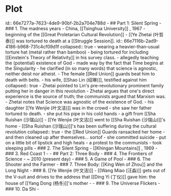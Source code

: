 # Plot
id:: 66e7277a-7623-4de9-90bf-2b2a704e788d
	- ## Part 1: Silent Spring
		- ### 1. The madness years
			- China, [[Tsinghua University]] , 1967
			- beginning of the [[Great Proletarian Cultural Revolution]]
			- [[Ye Zhetai (叶哲泰)]] was tortured to death at a [[Struggle Session]].
			  id:: 66e7116b-2ad9-4186-b968-731c4cf09d1f
			  collapsed:: true
				- wearing a heavier-than-usual torture hat (metal rather than bamboo)
				- being tortured for including [[Einstein's Theory of Relativity]] in his survey class.
					- allegedly teaching the (potential) existence of God
						- made way by the fact that Time begins at the Singularity
					- he clarified (in so many words) that science is agnostic, neither deist nor atheist.
				- The female [[Red Union]] guards beat him to death with belts.
				- his wife, [[Shao Lin (绍琳)]], testified against him
				  collapsed:: true
					- Zhetai pointed to Lin's pre-revolutionary prominent family putting her in danger in this revolution
					- Zhetai argues that one's direct experience is the source of truth; the communists argued that Marxism was.
					- Zhetai notes that Science was agnostic of the existence of God.
				- his daughter [[Ye Wenjie (叶文洁)]] was in the crowd
					- she saw her father tortured to death.
					- she put his pipe in his cold hands
						- a gift from [[Sha Ruishan (沙瑞山)]]
			- [[Ye Wenjie (叶文洁)]] went to [[Sha Ruishan (沙瑞山)]]'s home
			- [[Sha Ruishan (沙瑞山)]]'s has been suffering during the cultural revolution
			  collapsed:: true
				- the [[Red Union]] Guards ransacked her home
					- and then cleaned up after themselves... sortof
				- she committed suicide
					- put on a little bit of lipstick and high heals
						- a protest to the communists
					- took sleeping pills
		- ### 2. The Silent Spring
			- [[Khingan Mountains]] , 1969
		- ### 3. Red Coast 1
			-
	- ## Part 2: Three Body
		- ### 4. The Frontiers of Science
			- ~ 2010 (present day)
		- ### 5. A Game of Pool
		- ### 6. The Shooter and the Farmer
		- ### 7. Three Body: [[King Wen of Zhou]] and the Long Night
		- ### 8. [[Ye Wenjie (叶文洁)]]
			- [[Wang Miao (汪淼)]] gets out of the V-suit and drives to the address that [[Ding Yi (丁仪)]] gave him: the house of [[Yang Dong (杨冬)]]'s mother
			-
		- ### 9. The Universe Flickers
		- ### 10. Da Shi
		-
